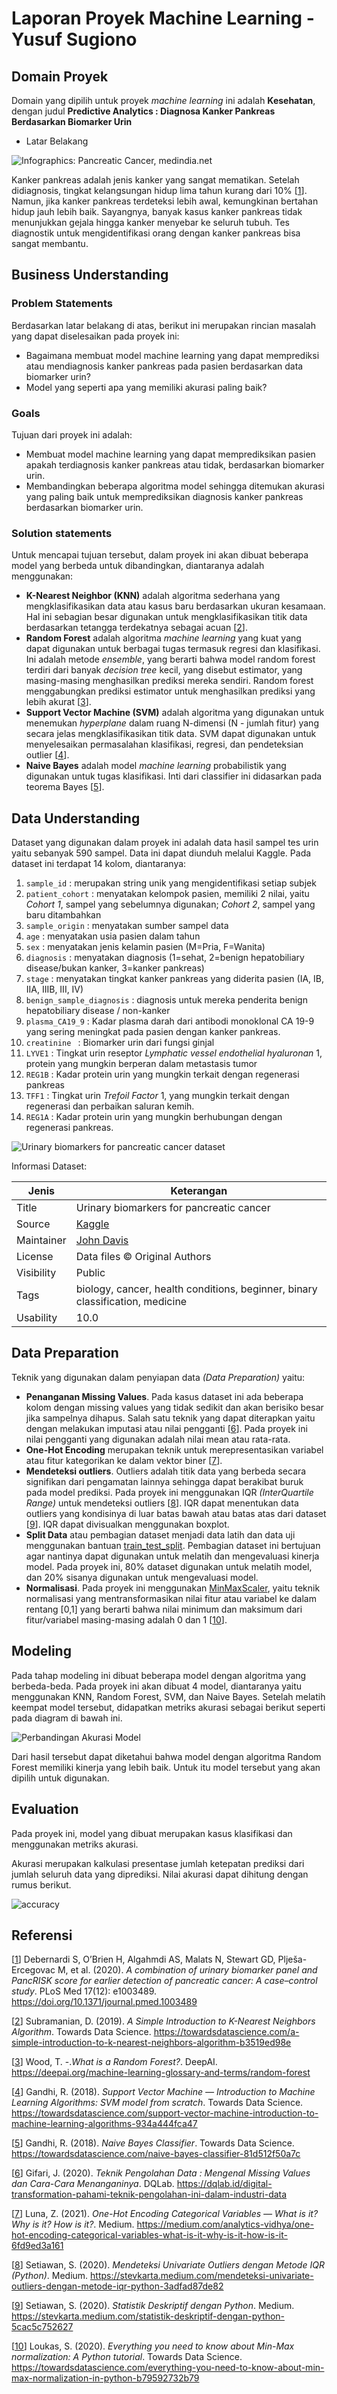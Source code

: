 # Laporan Proyek Machine Learning - Yusuf Sugiono

## Domain Proyek
Domain yang dipilih untuk proyek *machine learning* ini adalah **Kesehatan**, dengan judul **Predictive Analytics : Diagnosa Kanker Pankreas Berdasarkan Biomarker Urin**
- Latar Belakang

![Infographics: Pancreatic Cancer, medindia.net](https://www.medindia.net/images/common/infographics/article-images/950_400/pancreatic-cancer-infographic.jpg)

Kanker pankreas adalah jenis kanker yang sangat mematikan. Setelah didiagnosis, tingkat kelangsungan hidup lima tahun kurang dari 10% [[1](https://doi.org/10.1371/journal.pmed.1003489)]. Namun, jika kanker pankreas terdeteksi lebih awal, kemungkinan bertahan hidup jauh lebih baik. Sayangnya, banyak kasus kanker pankreas tidak menunjukkan gejala hingga kanker menyebar ke seluruh tubuh. Tes diagnostik untuk mengidentifikasi orang dengan kanker pankreas bisa sangat membantu.

## Business Understanding

### Problem Statements
Berdasarkan latar belakang di atas, berikut ini merupakan rincian masalah yang dapat diselesaikan pada proyek ini:
- Bagaimana membuat model machine learning yang dapat memprediksi atau mendiagnosis kanker pankreas pada pasien berdasarkan data biomarker urin?
- Model yang seperti apa yang memiliki akurasi paling baik?

### Goals
Tujuan dari proyek ini adalah:
- Membuat model machine learning yang dapat memprediksikan pasien apakah terdiagnosis kanker pankreas atau tidak, berdasarkan biomarker urin.
- Membandingkan beberapa algoritma model sehingga ditemukan akurasi yang paling baik untuk memprediksikan diagnosis kanker pankreas berdasarkan biomarker urin.

### Solution statements
Untuk mencapai tujuan tersebut, dalam proyek ini akan dibuat beberapa model yang berbeda untuk dibandingkan, diantaranya adalah menggunakan:
- **K-Nearest Neighbor (KNN)** adalah algoritma sederhana yang mengklasifikasikan data atau kasus baru berdasarkan ukuran kesamaan. Hal ini sebagian besar digunakan untuk mengklasifikasikan titik data berdasarkan tetangga terdekatnya sebagai acuan [[2](https://towardsdatascience.com/a-simple-introduction-to-k-nearest-neighbors-algorithm-b3519ed98e)].
- **Random Forest** adalah algoritma *machine learning* yang kuat yang dapat digunakan untuk berbagai tugas termasuk regresi dan klasifikasi. Ini adalah metode *ensemble*, yang berarti bahwa model random forest terdiri dari banyak *decision tree* kecil, yang disebut estimator, yang masing-masing menghasilkan prediksi mereka sendiri. Random forest menggabungkan prediksi estimator untuk menghasilkan prediksi yang lebih akurat [[3](https://deepai.org/machine-learning-glossary-and-terms/random-forest)].
- **Support Vector Machine (SVM)** adalah algoritma yang digunakan untuk menemukan *hyperplane* dalam ruang N-dimensi (N - jumlah fitur) yang secara jelas mengklasifikasikan titik data. SVM dapat digunakan untuk menyelesaikan permasalahan klasifikasi, regresi, dan pendeteksian outlier [[4](https://towardsdatascience.com/support-vector-machine-introduction-to-machine-learning-algorithms-934a444fca47)].
- **Naive Bayes** adalah model *machine learning* probabilistik yang digunakan untuk tugas klasifikasi. Inti dari classifier ini didasarkan pada teorema Bayes [[5](https://towardsdatascience.com/naive-bayes-classifier-81d512f50a7c)].

## Data Understanding
Dataset yang digunakan dalam proyek ini adalah data hasil sampel tes urin yaitu sebanyak 590 sampel. Data ini dapat diunduh melalui Kaggle. Pada dataset ini terdapat 14 kolom, diantaranya:

1. `sample_id` : merupakan string unik yang mengidentifikasi setiap subjek
2. `patient_cohort` : menyatakan kelompok pasien, memiliki 2 nilai, yaitu *Cohort 1*, sampel yang sebelumnya digunakan; *Cohort 2*, sampel yang baru ditambahkan
3. `sample_origin` : menyatakan sumber sampel data
4. `age` : menyatakan usia pasien dalam tahun
5. `sex` : menyatakan jenis kelamin pasien (M=Pria, F=Wanita)
6. `diagnosis` : menyatakan diagnosis (1=sehat, 2=benign hepatobiliary disease/bukan kanker, 3=kanker pankreas)
7. `stage` : menyatakan tingkat kanker pankreas yang diderita pasien (IA, IB, IIA, IIIB, III, IV)
8. `benign_sample_diagnosis` : diagnosis untuk mereka penderita benign hepatobiliary disease / non-kanker
9. `plasma_CA19_9` : Kadar plasma darah dari antibodi monoklonal CA 19-9 yang sering meningkat pada pasien dengan kanker pankreas. 
10. `creatinine	` : Biomarker urin dari fungsi ginjal
11. `LYVE1` : Tingkat urin reseptor *Lymphatic vessel endothelial hyaluronan* 1, protein yang mungkin berperan dalam metastasis tumor
12. `REG1B` : Kadar protein urin yang mungkin terkait dengan regenerasi pankreas
13. `TFF1` : Tingkat urin *Trefoil Factor* 1, yang mungkin terkait dengan regenerasi dan perbaikan saluran kemih.
14. `REG1A` : Kadar protein urin yang mungkin berhubungan dengan regenerasi pankreas.

![Urinary biomarkers for pancreatic cancer dataset](https://i.postimg.cc/G2T1WCB3/Screenshot-6.png)

Informasi Dataset:

Jenis | Keterangan
--- | ---
Title | Urinary biomarkers for pancreatic cancer
Source | [Kaggle](https://www.kaggle.com/johnjdavisiv/urinary-biomarkers-for-pancreatic-cancer)
Maintainer | [John Davis](https://www.kaggle.com/johnjdavisiv)
License | Data files © Original Authors
Visibility | Public
Tags | biology, cancer, health conditions, beginner, binary classification, medicine
Usability | 10.0

## Data Preparation
Teknik yang digunakan dalam penyiapan data *(Data Preparation)* yaitu:
- **Penanganan Missing Values**. Pada kasus dataset ini ada beberapa kolom dengan missing values yang tidak sedikit dan akan berisiko besar jika sampelnya dihapus. Salah satu teknik yang dapat diterapkan yaitu dengan melakukan imputasi atau nilai pengganti [[6](https://dqlab.id/digital-transformation-pahami-teknik-pengolahan-ini-dalam-industri-data)]. Pada proyek ini nilai pengganti yang digunakan adalah nilai mean atau rata-rata.
- **One-Hot Encoding** merupakan teknik untuk merepresentasikan variabel atau fitur kategorikan ke dalam vektor biner [[7](https://medium.com/analytics-vidhya/one-hot-encoding-categorical-variables-what-is-it-why-is-it-how-is-it-6fd9ed3a161)].
- **Mendeteksi outliers**. Outliers adalah titik data yang berbeda secara signifikan dari pengamatan lainnya sehingga dapat berakibat buruk pada model prediksi. Pada proyek ini menggunakan IQR *(InterQuartile Range)* untuk mendeteksi outliers [[8](https://stevkarta.medium.com/mendeteksi-univariate-outliers-dengan-metode-iqr-python-3adfad87de82)]. IQR dapat menentukan data outliers yang kondisinya di luar batas bawah atau batas atas dari dataset [[9](https://stevkarta.medium.com/statistik-deskriptif-dengan-python-5cac5c752627)]. IQR dapat divisualkan menggunakan boxplot.
- **Split Data** atau pembagian dataset menjadi data latih dan data uji menggunakan bantuan [train_test_split](https://scikit-learn.org/stable/modules/generated/sklearn.model_selection.train_test_split.html). Pembagian dataset ini bertujuan agar nantinya dapat digunakan untuk melatih dan mengevaluasi kinerja model. Pada proyek ini, 80% dataset digunakan untuk melatih model, dan 20% sisanya digunakan untuk mengevaluasi model.
- **Normalisasi**. Pada proyek ini menggunakan [MinMaxScaler](https://scikit-learn.org/stable/modules/generated/sklearn.preprocessing.MinMaxScaler.html), yaitu teknik normalisasi yang mentransformasikan nilai fitur atau variabel ke dalam rentang [0,1] yang berarti bahwa nilai minimum dan maksimum dari fitur/variabel masing-masing adalah 0 dan 1 [[10](https://towardsdatascience.com/everything-you-need-to-know-about-min-max-normalization-in-python-b79592732b79)].

## Modeling
Pada tahap modeling ini dibuat beberapa model dengan algoritma yang berbeda-beda. Pada proyek ini akan dibuat 4 model, diantaranya yaitu menggunakan KNN, Random Forest, SVM, dan Naive Bayes.
Setelah melatih keempat model tersebut, didapatkan metriks akurasi sebagai berikut seperti pada diagram di bawah ini.

![Perbandingan Akurasi Model](https://i.postimg.cc/ZnwYHYdV/Screenshot-5.png)

Dari hasil tersebut dapat diketahui bahwa model dengan algoritma Random Forest memiliki kinerja yang lebih baik. Untuk itu model tersebut yang akan dipilih untuk digunakan.

## Evaluation
Pada proyek ini, model yang dibuat merupakan kasus klasifikasi dan menggunakan metriks akurasi.

Akurasi merupakan kalkulasi presentase jumlah ketepatan prediksi dari jumlah seluruh data yang diprediksi. Nilai akurasi dapat dihitung dengan rumus berikut.

![accuracy](https://i.postimg.cc/TwSPSscb/Screenshot-15.png)

## Referensi
[[1](https://doi.org/10.1371/journal.pmed.1003489)] Debernardi S, O’Brien H, Algahmdi AS, Malats N, Stewart GD, Plješa-Ercegovac M, et al. (2020). *A combination of urinary biomarker panel and PancRISK score for earlier detection of pancreatic cancer: A case–control study*. PLoS Med 17(12): e1003489. https://doi.org/10.1371/journal.pmed.1003489

[[2](https://towardsdatascience.com/a-simple-introduction-to-k-nearest-neighbors-algorithm-b3519ed98e)] Subramanian, D. (2019). *A Simple Introduction to K-Nearest Neighbors Algorithm*. Towards Data Science. https://towardsdatascience.com/a-simple-introduction-to-k-nearest-neighbors-algorithm-b3519ed98e

[[3](https://deepai.org/machine-learning-glossary-and-terms/random-forest)] Wood, T. -.*What is a Random Forest?*. DeepAI. https://deepai.org/machine-learning-glossary-and-terms/random-forest

[[4](https://towardsdatascience.com/support-vector-machine-introduction-to-machine-learning-algorithms-934a444fca47)] Gandhi, R. (2018). *Support Vector Machine — Introduction to Machine Learning Algorithms: SVM model from scratch*. Towards Data Science. https://towardsdatascience.com/support-vector-machine-introduction-to-machine-learning-algorithms-934a444fca47

[[5](https://towardsdatascience.com/naive-bayes-classifier-81d512f50a7c)] Gandhi, R. (2018). *Naive Bayes Classifier*. Towards Data Science. https://towardsdatascience.com/naive-bayes-classifier-81d512f50a7c

[[6](https://dqlab.id/digital-transformation-pahami-teknik-pengolahan-ini-dalam-industri-data)] Gifari, J. (2020). *Teknik Pengolahan Data : Mengenal Missing Values dan Cara-Cara Menanganinya*. DQLab. https://dqlab.id/digital-transformation-pahami-teknik-pengolahan-ini-dalam-industri-data

[[7](https://medium.com/analytics-vidhya/one-hot-encoding-categorical-variables-what-is-it-why-is-it-how-is-it-6fd9ed3a161)] Luna, Z. (2021). *One-Hot Encoding Categorical Variables — What is it? Why is it? How is it?*. Medium. https://medium.com/analytics-vidhya/one-hot-encoding-categorical-variables-what-is-it-why-is-it-how-is-it-6fd9ed3a161

[[8](https://stevkarta.medium.com/mendeteksi-univariate-outliers-dengan-metode-iqr-python-3adfad87de82)] Setiawan, S. (2020). *Mendeteksi Univariate Outliers dengan Metode IQR (Python)*. Medium. https://stevkarta.medium.com/mendeteksi-univariate-outliers-dengan-metode-iqr-python-3adfad87de82

[[9](https://stevkarta.medium.com/statistik-deskriptif-dengan-python-5cac5c752627)] Setiawan, S. (2020). *Statistik Deskriptif dengan Python*. Medium. https://stevkarta.medium.com/statistik-deskriptif-dengan-python-5cac5c752627

[[10](https://towardsdatascience.com/everything-you-need-to-know-about-min-max-normalization-in-python-b79592732b79)] Loukas, S. (2020). *Everything you need to know about Min-Max normalization: A Python tutorial*. Towards Data Science. https://towardsdatascience.com/everything-you-need-to-know-about-min-max-normalization-in-python-b79592732b79
